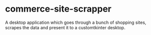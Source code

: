 # commerce-site-scrapper
A desktop application which goes through a bunch of shopping sites, scrapes the data and present it to a customtkinter desktop.
